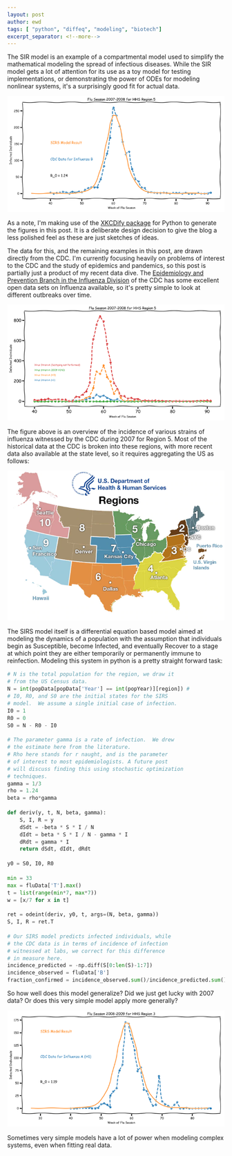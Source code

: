 ```yaml
---
layout: post
author: ewd
tags: [ "python", "diffeq", "modeling", "biotech"]
excerpt_separator: <!--more-->
---
```


The SIR model is an example of a compartmental model used to simplify the mathematical modeling the spread of infectious diseases.  While the SIR model gets a lot of attention for its use as a toy model for testing implementations, or demonstrating the power of ODEs for modeling nonlinear systems, it's a surprisingly good fit for actual data.

![SIRS Model for epidemiology of Influenza B in 2007](/assets/images/2007-Influenza-B-Prediction.png)

<!--more-->

As a note, I'm making use of the [XKCDify package](http://jakevdp.github.io/blog/2012/10/07/xkcd-style-plots-in-matplotlib/) for Python to generate the figures in this post.  It is a deliberate design decision to give the blog a less polished feel as these are just sketches of ideas.

The data for this, and the remaining examples in this post, are drawn directly from the CDC.  I'm currently focusing heavily on problems of interest to the CDC and the study of epidemics and pandemics, so this post is partially just a product of my recent data dive.  The [Epidemiology and Prevention Branch in the Influenza Division](https://www.cdc.gov/flu/weekly/overview.htm) of the CDC has some excellent open data sets on Influenza available, so it's pretty simple to look at different outbreaks over time.

![Overview of the 2007 Influenza Outbreak in Region 5](/assets/images/2007-Influenza-B-Overview.png)

The figure above is an overview of the incidence of various strains of influenza witnessed by the CDC during 2007 for Region 5.  Most of the historical data at the CDC is broken into these regions, with more recent data also available at the state level, so it requires aggregating the US as follows:

![Region map as defined by HHS](/assets/images/regionsmap.jpg)

The SIRS model itself is a differential equation based model aimed at modeling the dynamics of a population with the assumption that individuals begin as Susceptible, become Infected, and eventually Recover to a stage at which point they are either temporarily or permanently immune to reinfection.  Modeling this system in python is a pretty straight forward task:

```python
# N is the total population for the region, we draw it
# from the US Census data.
N = int(popData[popData['Year'] == int(popYear)][region]) #
# I0, R0, and S0 are the initial states for the SIRS
# model.  We assume a single initial case of infection.
I0 = 1
R0 = 0
S0 = N - R0 - I0

# The parameter gamma is a rate of infection.  We drew
# the estimate here from the literature.
# Rho here stands for r naught, and is the parameter
# of interest to most epidemiologists. A future post
# will discuss finding this using stochastic optimization
# techniques.
gamma = 1/3
rho = 1.24
beta = rho*gamma

def deriv(y, t, N, beta, gamma):
    S, I, R = y
    dSdt = -beta * S * I / N
    dIdt = beta * S * I / N - gamma * I
    dRdt = gamma * I
    return dSdt, dIdt, dRdt

y0 = S0, I0, R0

min = 33
max = fluData['T'].max()
t = list(range(min*7, max*7))
w = [x/7 for x in t]

ret = odeint(deriv, y0, t, args=(N, beta, gamma))
S, I, R = ret.T

# Our SIRS model predicts infected individuals, while
# the CDC data is in terms of incidence of infection
# witnessed at labs, we correct for this difference
# in measure here.
incidence_predicted = -np.diff(S[0:len(S)-1:7])
incidence_observed = fluData['B']
fraction_confirmed = incidence_observed.sum()/incidence_predicted.sum()
```

So how well does this model generalize?  Did we just get lucky with 2007 data?  Or does this very simple model apply more generally?

![2008 Influenza A Predictions from SIRS](/assets/images/2008-Influenza-A-Prediction.png)

Sometimes very simple models have a lot of power when modeling complex systems, even when fitting real data.
